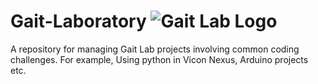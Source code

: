 # Gait-Laboratory ![Gait Lab Logo](<img src="https://cloud.githubusercontent.com/assets/yourgif.gif" width="400" height="790">)

A repository for managing Gait Lab projects involving common coding challenges. For example, Using python in Vicon Nexus, Arduino projects etc.

